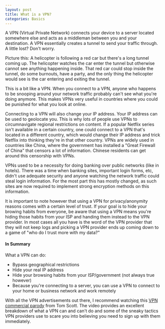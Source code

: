 ```yaml
---
layout: post
title: What is a VPN?
categories: Basics
---
```


A VPN (Virtual Private Network) connects your device to a server located somewhere else and acts as a middleman between you and your destination. A VPN
essentially creates a tunnel to send your traffic through. A little lost? Don't worry.

Picture this: A helicopter is following a red car but there's a long tunnel coming up. The helicopter watches the car enter the tunnel but otherwise cannot see
anything happening inside. That red car could stop inside the tunnel, do some burnouts, have a party, and the only thing the helicopter would see is the car entering
and exiting the tunnel.

This is a bit like a VPN. When you connect to a VPN, anyone who happens to be snooping around your network traffic probably can't see what you're
doing anymore. This makes VPNs very useful in countries where you could be punished for what you look at online. 

Connecting to a VPN will also change your IP address. Your IP address can be used to geolocate you. This is why lots of people use VPNs to circumnavigate 
regional restrictions on content. If a popular Netflix series isn't available in a certain country, one could connect to a VPN that's located in a different country,
which would change their IP address and trick Netflix into thinking they're in that other country. VPNs are widely used in countries like China, where
the government has installed a "Great Firewall of China" that censors a lot of information. Chinese residents can get around this censorship with VPNs. 

VPNs used to be a necessity for doing banking over public networks (like in hotels). There was a time when banking sites, important login forms, etc, didn't
use adequate security and anyone watching the network traffic could steal login information. For the most part this has mostly changed, as such sites are now
required to implement strong encryption methods on this information. 

It is important to note however that using a VPN for privacy/anonymity reasons comes with a certain level of trust. If your goal is to hide your
browing habits from everyone, be aware that using a VPN means you're hiding those habits from your ISP and handing them instead to the VPN provider. In
most cases all you have is the word of the VPN provider that they will not keep logs and picking a VPN provider ends up coming down to a game of
"who do I trust more with my data?"

#### In Summary

What a VPN can do:
- Bypass geographical restrictions
- Hide your real IP address
- Hide your browsing habits from your ISP/government (not always true however)
- Because you're connecting to a server, you can use a VPN to connect to your home or business network and work remotely

With all the VPN advertisements out there, I recommend watching this [VPN commercial parody](https://www.youtube.com/watch?v=WVDQEoe6ZWY)
from Tom Scott. The video provides an excellent breakdown of what a VPN can and can't do and some of the sneaky tactics VPN providers use to scare
you into believing you need to sign up with them immediately. 
